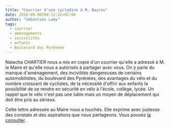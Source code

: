 ```yaml
---
title: "Courrier d'une cycladine à M. Bayrou"
date: 2018-09-06T00:12:22+02:00
author: "Sébastien Lamy"
tags:
  - courrier
  - aménagements
  - incivilités
  - enfants
  - Boulevard des Pyrénées
---
```


Natacha CHARTIER nous a mis en copie d'un courrier qu'elle a adressé à M. le
Maire et qu'elle nous a autorisés à partager avec vous. On y parle du manque
d'aménagement, des incivilités dangereuses de certains automobilistes, du
boulevard des Pyrénées, des avantages du vélo et du nombre croissant de
cyclistes, de la nécessité d'offrir aux enfants la possibilité de se rendre en
sécurité en vélo à l'école, collège, lycée. Un rappel que le vélo n'est pas une
lubie mais un moyen de déplacement qui doit être pris au sérieux.

Cette lettre adressée au Maire nous a touchés. Elle exprime avec justesse
des constats et des aspirations que nous partageons. Vous pouvez [la consulter](courrier-chartier-au-maire-de-pau.pdf).
